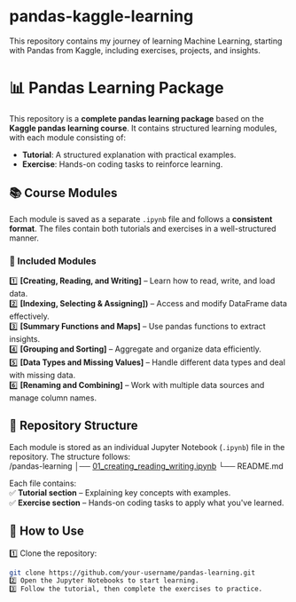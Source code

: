 # pandas-kaggle-learning
This repository contains my journey of learning Machine Learning, starting with Pandas from Kaggle, including exercises, projects, and insights.


# 📊 Pandas Learning Package  

This repository is a **complete pandas learning package** based on the **Kaggle pandas learning course**. It contains structured learning modules, with each module consisting of:  

- **Tutorial**: A structured explanation with practical examples.  
- **Exercise**: Hands-on coding tasks to reinforce learning.  

## 📚 Course Modules  

Each module is saved as a separate `.ipynb` file and follows a **consistent format**. The files contain both tutorials and exercises in a well-structured manner.  

### 🔹 Included Modules  
1️⃣ **[Creating, Reading, and Writing]** – Learn how to read, write, and load data.  
2️⃣ **[Indexing, Selecting & Assigning])** – Access and modify DataFrame data effectively.  
3️⃣ **[Summary Functions and Maps]** – Use pandas functions to extract insights.  
4️⃣ **[Grouping and Sorting]** – Aggregate and organize data efficiently.  
5️⃣ **[Data Types and Missing Values]** – Handle different data types and deal with missing data.  
6️⃣ **[Renaming and Combining]** – Work with multiple data sources and manage column names.  

## 📂 Repository Structure  
Each module is stored as an individual Jupyter Notebook (`.ipynb`) file in the repository. The structure follows:  
/pandas-learning
│── [01_creating_reading_writing.ipynb](https://github.com/arifur30/pandas-kaggle-learning/blob/main/exercise-creating-reading-and-writing.ipynb)
└── README.md

Each file contains:  
✅ **Tutorial section** – Explaining key concepts with examples.  
✅ **Exercise section** – Hands-on coding tasks to apply what you've learned.  

## 🚀 How to Use  
1️⃣ Clone the repository:  
   ```bash
   git clone https://github.com/your-username/pandas-learning.git
2️⃣ Open the Jupyter Notebooks to start learning.
3️⃣ Follow the tutorial, then complete the exercises to practice.
